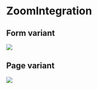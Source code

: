 # ZoomIntegration
## Form variant

 ![](https://i.ibb.co/d6BY3t3/ZoomForm.gif)
 ## Page variant
 
 ![](https://i.ibb.co/x74xQ5N/ZoomPage.gif)
